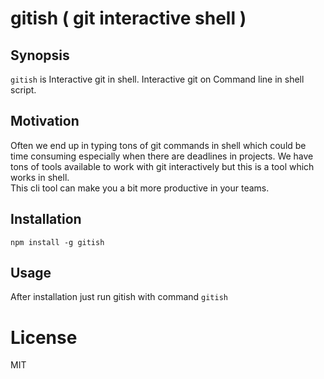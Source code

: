 # gitish ( git interactive shell )

## Synopsis

`gitish` is Interactive git in shell. Interactive git on Command line in shell script.
 
## Motivation

Often we end up in typing tons of git commands in shell which could be time consuming especially when there are deadlines in projects.
We have tons of tools available to work with git interactively but this is a tool which works in shell.  
This cli tool can make you a bit more productive in your teams.   

## Installation

`npm install -g gitish`

## Usage

After installation just run gitish with command `gitish`

# License

MIT